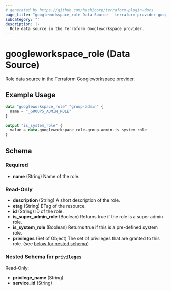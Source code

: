 ```yaml
---
# generated by https://github.com/hashicorp/terraform-plugin-docs
page_title: "googleworkspace_role Data Source - terraform-provider-googleworkspace"
subcategory: ""
description: |-
  Role data source in the Terraform Googleworkspace provider.
---
```


# googleworkspace_role (Data Source)

Role data source in the Terraform Googleworkspace provider.

## Example Usage

```terraform
data "googleworkspace_role" "group-admin" {
  name = "_GROUPS_ADMIN_ROLE"
}

output "is_system_role" {
  value = data.googleworkspace_role.group-admin.is_system_role
}
```

<!-- schema generated by tfplugindocs -->
## Schema

### Required

- **name** (String) Name of the role.

### Read-Only

- **description** (String) A short description of the role.
- **etag** (String) ETag of the resource.
- **id** (String) ID of the role.
- **is_super_admin_role** (Boolean) Returns true if the role is a super admin role.
- **is_system_role** (Boolean) Returns true if this is a pre-defined system role.
- **privileges** (Set of Object) The set of privileges that are granted to this role. (see [below for nested schema](#nestedatt--privileges))

<a id="nestedatt--privileges"></a>
### Nested Schema for `privileges`

Read-Only:

- **privilege_name** (String)
- **service_id** (String)


